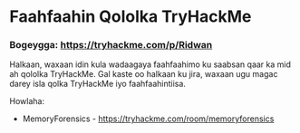 # Faahfaahin Qololka TryHackMe 
### Bogeygga: https://tryhackme.com/p/Ridwan
Halkaan, waxaan idin kula wadaagaya faahfaahimo ku saabsan qaar ka mid ah qololka TryHackMe. 
Gal kaste oo halkaan ku jira, waxaan ugu magac darey isla qolka TryHackMe iyo faahfaahintiisa.

Howlaha:
  - MemoryForensics - https://tryhackme.com/room/memoryforensics
